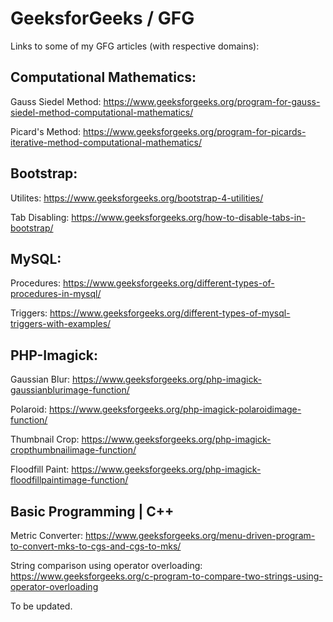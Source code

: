 # GeeksforGeeks / GFG

Links to some of my GFG articles (with respective domains): 

Computational Mathematics:
--------
Gauss Siedel Method: https://www.geeksforgeeks.org/program-for-gauss-siedel-method-computational-mathematics/

Picard's Method: https://www.geeksforgeeks.org/program-for-picards-iterative-method-computational-mathematics/

Bootstrap: 
--------
Utilites: https://www.geeksforgeeks.org/bootstrap-4-utilities/

Tab Disabling: https://www.geeksforgeeks.org/how-to-disable-tabs-in-bootstrap/

MySQL:
--------
Procedures: https://www.geeksforgeeks.org/different-types-of-procedures-in-mysql/

Triggers: https://www.geeksforgeeks.org/different-types-of-mysql-triggers-with-examples/

PHP-Imagick:
--------
Gaussian Blur: https://www.geeksforgeeks.org/php-imagick-gaussianblurimage-function/

Polaroid: https://www.geeksforgeeks.org/php-imagick-polaroidimage-function/

Thumbnail Crop: https://www.geeksforgeeks.org/php-imagick-cropthumbnailimage-function/

Floodfill Paint: https://www.geeksforgeeks.org/php-imagick-floodfillpaintimage-function/


Basic Programming | C++
--------
Metric Converter: https://www.geeksforgeeks.org/menu-driven-program-to-convert-mks-to-cgs-and-cgs-to-mks/

String comparison using operator overloading: https://www.geeksforgeeks.org/c-program-to-compare-two-strings-using-operator-overloading

To be updated. 

